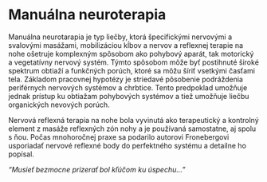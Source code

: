 Manuálna neuroterapia
=====================

Manuálna neurotarapia je typ liečby, ktorá špecifickými nervovými a svalovými
masážami, mobilizáciou kĺbov a nervov a reflexnej terapie na nohe ošetruje
komplexným spôsobom ako pohybový aparát, tak motorický a vegetatívny nervový
systém. Týmto spôsobom môže byť postihnuté široké spektrum obtiaží a funkčných
porúch, ktoré sa môžu šíriť vsetkými časťami tela. Základom pracovnej hypotézy
je striedavé pôsobenie podráždenia periférnych nervových systémov a chrbtice.
Tento predpoklad umožňuje jednak prístup ku obtiažam pohybových systémov a tiež
umožňuje liečbu organických nevových porúch.

Nervová reflexná terapia na nohe bola vyvinutá ako terapeutický a kontrolný
element z masáže reflexných zón nohy a je používaná samostatne, aj spolu s ňou.
Počas mnohoročnej praxe sa podarilo autorovi Fronebergovi usporiadať nervové
reflexné body do perfektného systému a detailne ho popísal.

*“Musieť bezmocne prizerať bol kľúčom ku úspechu…”*

